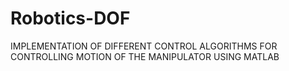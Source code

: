 # Robotics-DOF
IMPLEMENTATION OF DIFFERENT CONTROL ALGORITHMS FOR CONTROLLING MOTION OF THE MANIPULATOR USING MATLAB
